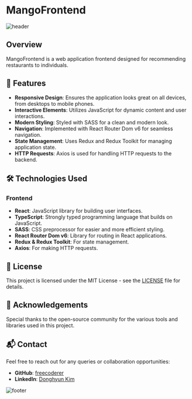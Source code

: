 # MangoFrontend

![header](https://capsule-render.vercel.app/api?type=waving&color=7F7FD5&text=MangoFrontend&height=100&fontSize=40&fontColor=ffffff)

## Overview
MangoFrontend is a web application frontend designed for recommending restaurants to individuals. 

## 🚀 Features
- **Responsive Design**: Ensures the application looks great on all devices, from desktops to mobile phones.
- **Interactive Elements**: Utilizes JavaScript for dynamic content and user interactions.
- **Modern Styling**: Styled with SASS for a clean and modern look.
- **Navigation**: Implemented with React Router Dom v6 for seamless navigation.
- **State Management**: Uses Redux and Redux Toolkit for managing application state.
- **HTTP Requests**: Axios is used for handling HTTP requests to the backend.

## 🛠 Technologies Used
### Frontend
- **React**: JavaScript library for building user interfaces.
- **TypeScript**: Strongly typed programming language that builds on JavaScript.
- **SASS**: CSS preprocessor for easier and more efficient styling.
- **React Router Dom v6**: Library for routing in React applications.
- **Redux & Redux Toolkit**: For state management.
- **Axios**: For making HTTP requests.

## 📜 License
This project is licensed under the MIT License - see the [LICENSE](LICENSE) file for details.

## 🙏 Acknowledgements
Special thanks to the open-source community for the various tools and libraries used in this project.

## 📬 Contact
Feel free to reach out for any queries or collaboration opportunities:
- **GitHub**: [freecoderer](https://github.com/freecoderer)
- **LinkedIn**: [Donghyun Kim](https://www.linkedin.com/in/kdh1999dev)

![footer](https://capsule-render.vercel.app/api?section=footer&type=waving&color=7F7FD5)
